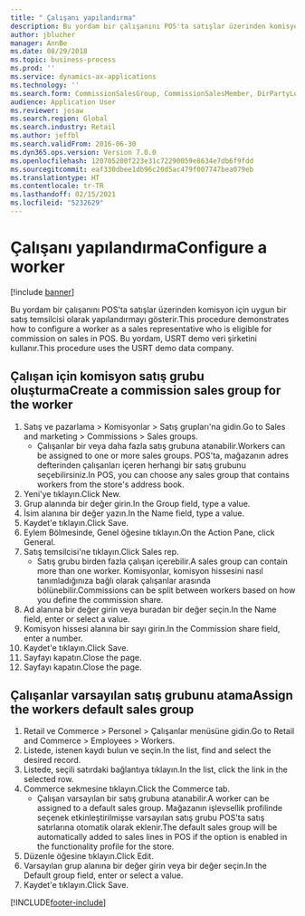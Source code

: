 ```yaml
---
title: " Çalışanı yapılandırma"
description: Bu yordam bir çalışanını POS'ta satışlar üzerinden komisyon için uygun bir satış temsilcisi olarak yapılandırmayı gösterir.
author: jblucher
manager: AnnBe
ms.date: 08/29/2018
ms.topic: business-process
ms.prod: ''
ms.service: dynamics-ax-applications
ms.technology: ''
ms.search.form: CommissionSalesGroup, CommissionSalesMember, DirPartyLookup, HcmWorker
audience: Application User
ms.reviewer: josaw
ms.search.region: Global
ms.search.industry: Retail
ms.author: jeffbl
ms.search.validFrom: 2016-06-30
ms.dyn365.ops.version: Version 7.0.0
ms.openlocfilehash: 120705200f223e31c72290059e8634e7db6f9fdd
ms.sourcegitcommit: eaf330dbee1db96c20d5ac479f007747bea079eb
ms.translationtype: HT
ms.contentlocale: tr-TR
ms.lasthandoff: 02/15/2021
ms.locfileid: "5232629"
---
```

# <a name="configure-a-worker"></a><span data-ttu-id="56217-103"> Çalışanı yapılandırma</span><span class="sxs-lookup"><span data-stu-id="56217-103">Configure a worker</span></span>

[!include [banner](../includes/banner.md)]

<span data-ttu-id="56217-104">Bu yordam bir çalışanını POS'ta satışlar üzerinden komisyon için uygun bir satış temsilcisi olarak yapılandırmayı gösterir.</span><span class="sxs-lookup"><span data-stu-id="56217-104">This procedure demonstrates how to configure a worker as a sales representative who is eligible for commission on sales in POS.</span></span> <span data-ttu-id="56217-105">Bu yordam, USRT demo veri şirketini kullanır.</span><span class="sxs-lookup"><span data-stu-id="56217-105">This procedure uses the USRT demo data company.</span></span>


## <a name="create-a-commission-sales-group-for-the-worker"></a><span data-ttu-id="56217-106">Çalışan için komisyon satış grubu oluşturma</span><span class="sxs-lookup"><span data-stu-id="56217-106">Create a commission sales group for the worker</span></span>
1. <span data-ttu-id="56217-107">Satış ve pazarlama > Komisyonlar > Satış grupları'na gidin.</span><span class="sxs-lookup"><span data-stu-id="56217-107">Go to Sales and marketing > Commissions > Sales groups.</span></span>
    * <span data-ttu-id="56217-108">Çalışanlar bir veya daha fazla satış grubuna atanabilir.</span><span class="sxs-lookup"><span data-stu-id="56217-108">Workers can be assigned to one or more sales groups.</span></span> <span data-ttu-id="56217-109">POS'ta, mağazanın adres defterinden çalışanları içeren herhangi bir satış grubunu seçebilirsiniz.</span><span class="sxs-lookup"><span data-stu-id="56217-109">In POS, you can choose any sales group that contains workers from the store's address book.</span></span>  
2. <span data-ttu-id="56217-110">Yeni'ye tıklayın.</span><span class="sxs-lookup"><span data-stu-id="56217-110">Click New.</span></span>
3. <span data-ttu-id="56217-111">Grup alanında bir değer girin.</span><span class="sxs-lookup"><span data-stu-id="56217-111">In the Group field, type a value.</span></span>
4. <span data-ttu-id="56217-112">İsim alanına bir değer yazın.</span><span class="sxs-lookup"><span data-stu-id="56217-112">In the Name field, type a value.</span></span>
5. <span data-ttu-id="56217-113">Kaydet'e tıklayın.</span><span class="sxs-lookup"><span data-stu-id="56217-113">Click Save.</span></span>
6. <span data-ttu-id="56217-114">Eylem Bölmesinde, Genel öğesine tıklayın.</span><span class="sxs-lookup"><span data-stu-id="56217-114">On the Action Pane, click General.</span></span>
7. <span data-ttu-id="56217-115">Satış temsilcisi'ne tıklayın.</span><span class="sxs-lookup"><span data-stu-id="56217-115">Click Sales rep.</span></span>
    * <span data-ttu-id="56217-116">Satış grubu birden fazla çalışan içerebilir.</span><span class="sxs-lookup"><span data-stu-id="56217-116">A sales group can contain more than one worker.</span></span> <span data-ttu-id="56217-117">Komisyonlar, komisyon hissesini nasıl tanımladığınıza bağlı olarak çalışanlar arasında bölünebilir.</span><span class="sxs-lookup"><span data-stu-id="56217-117">Commissions can be split between workers based on how you define the commission share.</span></span>  
8. <span data-ttu-id="56217-118">Ad alanına bir değer girin veya buradan bir değer seçin.</span><span class="sxs-lookup"><span data-stu-id="56217-118">In the Name field, enter or select a value.</span></span>
9. <span data-ttu-id="56217-119">Komisyon hissesi alanına bir sayı girin.</span><span class="sxs-lookup"><span data-stu-id="56217-119">In the Commission share field, enter a number.</span></span>
10. <span data-ttu-id="56217-120">Kaydet'e tıklayın.</span><span class="sxs-lookup"><span data-stu-id="56217-120">Click Save.</span></span>
11. <span data-ttu-id="56217-121">Sayfayı kapatın.</span><span class="sxs-lookup"><span data-stu-id="56217-121">Close the page.</span></span>
12. <span data-ttu-id="56217-122">Sayfayı kapatın.</span><span class="sxs-lookup"><span data-stu-id="56217-122">Close the page.</span></span>

## <a name="assign-the-workers-default-sales-group"></a><span data-ttu-id="56217-123">Çalışanlar varsayılan satış grubunu atama</span><span class="sxs-lookup"><span data-stu-id="56217-123">Assign the workers default sales group</span></span>
1. <span data-ttu-id="56217-124">Retail ve Commerce > Personel > Çalışanlar menüsüne gidin.</span><span class="sxs-lookup"><span data-stu-id="56217-124">Go to Retail and Commerce > Employees > Workers.</span></span>
2. <span data-ttu-id="56217-125">Listede, istenen kaydı bulun ve seçin.</span><span class="sxs-lookup"><span data-stu-id="56217-125">In the list, find and select the desired record.</span></span>
3. <span data-ttu-id="56217-126">Listede, seçili satırdaki bağlantıya tıklayın.</span><span class="sxs-lookup"><span data-stu-id="56217-126">In the list, click the link in the selected row.</span></span>
4. <span data-ttu-id="56217-127">Commerce sekmesine tıklayın.</span><span class="sxs-lookup"><span data-stu-id="56217-127">Click the Commerce tab.</span></span>
    * <span data-ttu-id="56217-128">Çalışan varsayılan bir satış grubuna atanabilir.</span><span class="sxs-lookup"><span data-stu-id="56217-128">A worker can be assigned to a default sales group.</span></span> <span data-ttu-id="56217-129">Mağazanın işlevsellik profilinde seçenek etkinleştirilmişse varsayılan satış grubu POS'ta satış satırlarına otomatik olarak eklenir.</span><span class="sxs-lookup"><span data-stu-id="56217-129">The default sales group will be automatically added to sales lines in POS if the option is enabled in the functionality profile for the store.</span></span>  
5. <span data-ttu-id="56217-130">Düzenle öğesine tıklayın.</span><span class="sxs-lookup"><span data-stu-id="56217-130">Click Edit.</span></span>
6. <span data-ttu-id="56217-131">Varsayılan grup alanına bir değer girin veya bir değer seçin.</span><span class="sxs-lookup"><span data-stu-id="56217-131">In the Default group field, enter or select a value.</span></span>
7. <span data-ttu-id="56217-132">Kaydet'e tıklayın.</span><span class="sxs-lookup"><span data-stu-id="56217-132">Click Save.</span></span>



[!INCLUDE[footer-include](../../includes/footer-banner.md)]